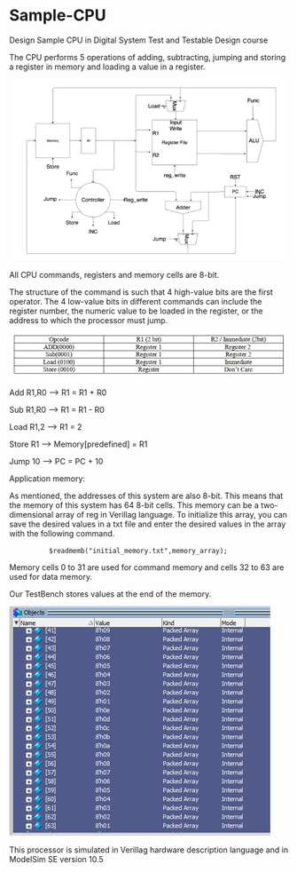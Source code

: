 # Sample-CPU
Design Sample CPU in Digital System Test and Testable Design course

The CPU performs 5 operations of adding, subtracting, jumping and storing a register in memory and loading a value in a register.

<img src="Images/Image-1.jpg">

All CPU commands, registers and memory cells are 8-bit.

The structure of the command is such that 4 high-value bits are the first operator. The 4 low-value bits in different commands can include the register number, the numeric value to be loaded in the register, or the address to which the processor must jump.

<img src="Images/Images-2.jpg">

Add R1,R0 --> R1 = R1 + R0 

Sub R1,R0 --> R1 = R1 - R0

Load R1,2 --> R1 = 2

Store R1  --> Memory[predefined] = R1

Jump 10  --> PC = PC + 10


Application memory:

As mentioned, the addresses of this system are also 8-bit. This means that the memory of this system has 64 8-bit cells. This memory can be a two-dimensional array of reg in Verillag language. To initialize this array, you can save the desired values ​​in a txt file and enter the desired values ​​in the array with the following command.

              $readmemb("initial_memory.txt",memory_array);
        
Memory cells 0 to 31 are used for command memory and cells 32 to 63 are used for data memory.

Our TestBench stores values at the end of the memory.

<img src="Images/Images-3.jpg">

This processor is simulated in Verillag hardware description language and in ModelSim SE version 10.5 


